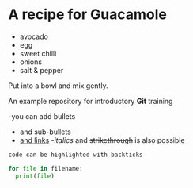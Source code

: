 # A recipe for Guacamole

- avocado
- egg
- sweet chilli
- onions
- salt & pepper

Put into a bowl and mix gently.

An example repository for introductory **Git** training

<!-- HTML comment -->
-you can add bullets
  - and sub-bullets
- [and links](http://bio-it.embl.de)
-_italics_ and ~~strikethrough~~ is also possible

`code can be highlighted with backticks`
```Python
for file in filename:
  print(file)
```
